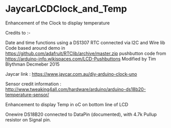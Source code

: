 # JaycarLCDClock_and_Temp

Enhancement of the Clock to display temperature

Credits to :-

Date and time functions using a DS1307 RTC connected via I2C and Wire lib
Code based around demo in https://github.com/adafruit/RTClib/archive/master.zip
pushbutton code from https://arduino-info.wikispaces.com/LCD-Pushbuttons
Modified by Tim Blythman Decmeber 2015

Jaycar link : https://www.jaycar.com.au/diy-arduino-clock-uno

Sensor credit information : http://www.tweaking4all.com/hardware/arduino/arduino-ds18b20-temperature-sensor/

Enhancement to display Temp in oC on bottom line of LCD

Onewire DS18B20 connected to DataPin (documented), with 4.7k Pullup resistor on Signal pin.
